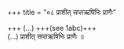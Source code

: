 +++
title = "०८ प्राशीत् सप्तऋषिभिः प्राणैः"

+++
(…) +++(see 1abc)+++  
(…) प्राशीत् सप्तऋषिभिः प्राणैः ॥